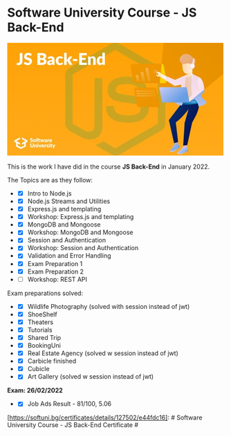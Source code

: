 # Software University Course - JS Back-End #

![js back-end](/js-back-end.jpg)

This is the work I have did in the course **JS Back-End** in January 2022.

The Topics are as they follow:

* - [x] Intro to Node.js
* - [x] Node.js Streams and Utilities
* - [x] Express.js and templating
* - [x] Workshop: Express.js and templating
* - [x] MongoDB and Mongoose
* - [x] Workshop: MongoDB and Mongoose
* - [x] Session and Authentication
* - [x] Workshop: Session and Authentication
* - [x] Validation and Error Handling
* - [x] Exam Preparation 1
* - [x] Exam Preparation 2
* - [ ] Workshop: REST API

Exam preparations solved:

* - [x] Wildlife Photography (solved with session instead of jwt)
* - [x] ShoeShelf
* - [x] Theaters
* - [x] Tutorials
* - [x] Shared Trip
* - [x] BookingUni
* - [x] Real Estate Agency (solved w session instead of jwt)
* - [x] Carbicle finished
* - [x] Cubicle
* - [x] Art Gallery (solved w session instead of jwt)

**Exam: 26/02/2022**

* - [x] Job Ads
Result  - 81/100, 5.06

[https://softuni.bg/certificates/details/127502/e44fdc16]: # Software University Course - JS Back-End Certificate #